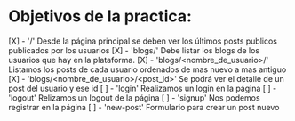 # Objetivos de la practica:
[X] - '/' Desde la página principal se deben ver los últimos posts publicos publicados por los usuarios
[X] - 'blogs/' Debe listar los blogs de los usuarios que hay en la plataforma.
[X] - 'blogs/<nombre_de_usuario>/' Listamos los posts de cada usuario ordenados de mas nuevo a mas antiguo
[X] - 'blogs/<nombre_de_usuario>/<post_id>' Se podrá ver el detalle de un post del usuario y ese id
[ ] - 'login' Realizamos un login en la página
[ ] - 'logout' Relizamos un logout de la página
[ ] - 'signup' Nos podemos registrar en la página
[ ] - 'new-post' Formulario para crear un post nuevo